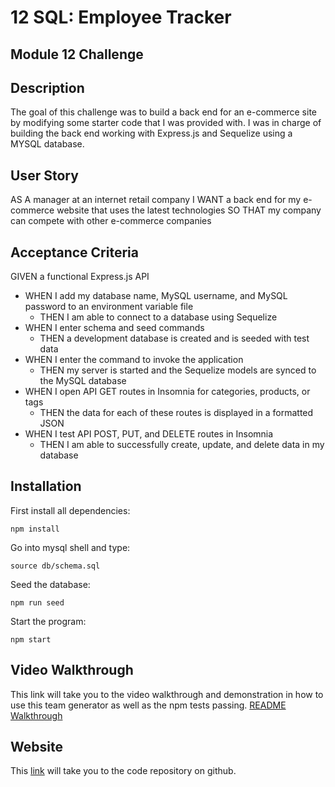 # 12 SQL: Employee Tracker
## Module 12 Challenge

## Description
The goal of this challenge was to build a back end for an e-commerce site by modifying some starter code that I was provided with. I was in charge of building the back end working with Express.js and Sequelize using a MYSQL database.

## User Story
AS A manager at an internet retail company
I WANT a back end for my e-commerce website that uses the latest technologies
SO THAT my company can compete with other e-commerce companies


## Acceptance Criteria
GIVEN a functional Express.js API
* WHEN I add my database name, MySQL username, and MySQL password to an environment variable file
    - THEN I am able to connect to a database using Sequelize
* WHEN I enter schema and seed commands
    - THEN a development database is created and is seeded with test data
* WHEN I enter the command to invoke the application
    - THEN my server is started and the Sequelize models are synced to the MySQL database
* WHEN I open API GET routes in Insomnia for categories, products, or tags
    - THEN the data for each of these routes is displayed in a formatted JSON
* WHEN I test API POST, PUT, and DELETE routes in Insomnia
    - THEN I am able to successfully create, update, and delete data in my database


## Installation
First install all dependencies:
```
npm install
```
Go into mysql shell and type:
```
source db/schema.sql
```
Seed the database:
```
npm run seed
```
Start the program:
```
npm start
```

## Video Walkthrough
This link will take you to the video walkthrough and demonstration in how to use this team generator as well as the npm tests passing.
[README Walkthrough](https://drive.google.com/file/d/1ka9eKqoDNgDeFVBlbMuuov7mO4NehYtY/view)

## Website
This [link](https://github.com/tyomoto/cautious-goggles) will take you to the code repository on github.